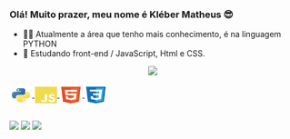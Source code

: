 ### Olá! Muito prazer, meu nome é Kléber Matheus 😎

- 🐱‍👤 Atualmente a área que tenho mais conhecimento, é na linguagem PYTHON
- 🌱 Estudando front-end / JavaScript, Html e CSS.

<div align="center">
  <a href="https://github.com/Hagetsu">
  <img height="180em" src="https://github-readme-stats.vercel.app/api?username=Hagetsu&show_icons=true&theme=dracula&include_all_commits=true&count_private=true"/>
</div>
<div style="display: inline_block"><br>
  <img align="center" alt="Rafa-Python" height="30" width="40" src="https://raw.githubusercontent.com/devicons/devicon/master/icons/python/python-original.svg">
  <img align="center" alt="Rafa-Js" height="30" width="40" src="https://raw.githubusercontent.com/devicons/devicon/master/icons/javascript/javascript-plain.svg">
  <img align="center" alt="Rafa-HTML" height="30" width="40" src="https://raw.githubusercontent.com/devicons/devicon/master/icons/html5/html5-original.svg">
  <img align="center" alt="Rafa-CSS" height="30" width="40" src="https://raw.githubusercontent.com/devicons/devicon/master/icons/css3/css3-original.svg">
</div>

##

<div> 
  <a href="https://instagram.com/klxbinv" target="_blank"><img src="https://img.shields.io/badge/-Instagram-%23E4405F?style=for-the-badge&logo=instagram&logoColor=white" target="_blank"></a>
 <a href="https://discord.gg/wagxzStdcR" target="_blank"><img src="https://img.shields.io/badge/Discord-7289DA?style=for-the-badge&logo=discord&logoColor=white" target="_blank"></a> 
  <a href = "mailto:matheusvalentim528@gmail,com"><img src="https://img.shields.io/badge/Gmail-D14836?style=for-the-badge&logo=gmail&logoColor=white"></a>
 
</div>
